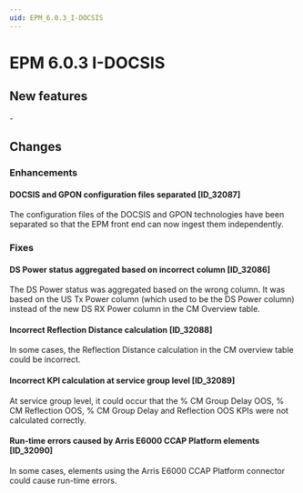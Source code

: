 ```yaml
---
uid: EPM_6.0.3_I-DOCSIS
---
```


# EPM 6.0.3 I-DOCSIS

## New features

\-

## Changes

### Enhancements

#### DOCSIS and GPON configuration files separated \[ID_32087\]

The configuration files of the DOCSIS and GPON technologies have been separated so that the EPM front end can now ingest them independently.

### Fixes

#### DS Power status aggregated based on incorrect column \[ID_32086\]

The DS Power status was aggregated based on the wrong column. It was based on the US Tx Power column (which used to be the DS Power column) instead of the new DS RX Power column in the CM Overview table.

#### Incorrect Reflection Distance calculation \[ID_32088\]

In some cases, the Reflection Distance calculation in the CM overview table could be incorrect.

#### Incorrect KPI calculation at service group level \[ID_32089\]

At service group level, it could occur that the % CM Group Delay OOS, % CM Reflection OOS, % CM Group Delay and Reflection OOS KPIs were not calculated correctly.

#### Run-time errors caused by Arris E6000 CCAP Platform elements \[ID_32090\]

In some cases, elements using the Arris E6000 CCAP Platform connector could cause run-time errors.
